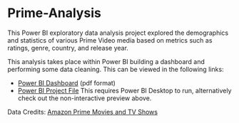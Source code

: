# Prime-Analysis
This Power BI exploratory data analysis project explored the demographics and statistics of various Prime Video media based on metrics such as ratings, genre, country, and release year.

This analysis takes place within Power BI building a dashboard and performing some data cleaning. This can be viewed in the following links:
- [Power BI Dashboard]() (pdf format)
- [Power BI Project File]() This requires Power BI Desktop to run, alternatively check out the non-interactive preview above.


Data Credits: [Amazon Prime Movies and TV Shows](https://www.kaggle.com/datasets/shivamb/amazon-prime-movies-and-tv-shows)
